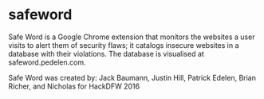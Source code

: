 # safeword
Safe Word is a Google Chrome extension that monitors the websites a user visits to alert them of security flaws; it catalogs insecure websites in a database with their violations.  The database is visualised at safeword.pedelen.com.

Safe Word was created by: Jack Baumann, Justin Hill, Patrick Edelen, Brian Richer, and Nicholas for HackDFW 2016
